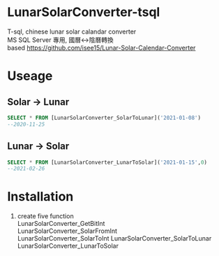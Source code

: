 # LunarSolarConverter-tsql
T-sql, chinese lunar solar calandar converter  
MS SQL Server 專用, 國曆<->陰曆轉換  
based https://github.com/isee15/Lunar-Solar-Calendar-Converter

# Useage
## Solar -> Lunar
```sql
SELECT * FROM [LunarSolarConverter_SolarToLunar]('2021-01-08')
--2020-11-25
```

## Lunar -> Solar
```sql
SELECT * FROM [LunarSolarConverter_LunarToSolar]('2021-01-15',0)
--2021-02-26
```

# Installation
1. create five function  
LunarSolarConverter_GetBitInt  
LunarSolarConverter_SolarFromInt  
LunarSolarConverter_SolarToInt
LunarSolarConverter_SolarToLunar  
LunarSolarConverter_LunarToSolar  
